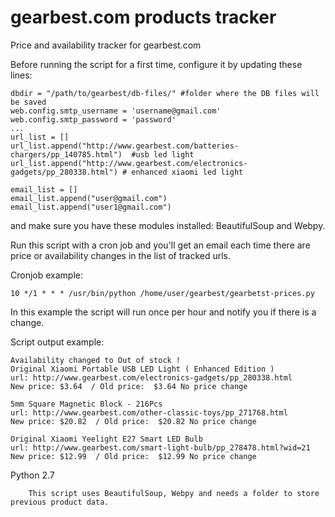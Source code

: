 # gearbest.com products tracker
Price and availability tracker for gearbest.com

Before running the script for a first time, configure it by updating  these lines:
````
dbdir = "/path/to/gearbest/db-files/" #folder where the DB files will be saved
web.config.smtp_username = 'username@gmail.com'
web.config.smtp_password = 'password'
...
url_list = []
url_list.append("http://www.gearbest.com/batteries-chargers/pp_140785.html")  #usb led light
url_list.append("http://www.gearbest.com/electronics-gadgets/pp_280338.html") # enhanced xiaomi led light

email_list = []
email_list.append("user@gmail.com")
email_list.append("user1@gmail.com")
````
and make sure you have these modules installed: BeautifulSoup and Webpy.

Run this script with a cron job and you'll get an email each time there are price or availability changes in the list of tracked urls.

Cronjob example:
````
10 */1 * * * /usr/bin/python /home/user/gearbest/gearbetst-prices.py
````
In this example the script will run once per hour and notify you if there is a change.

Script output example:
````
Availability changed to Out of stock !
Original Xiaomi Portable USB LED Light ( Enhanced Edition )
url: http://www.gearbest.com/electronics-gadgets/pp_280338.html
New price: $3.64  / Old price:  $3.64 No price change

5mm Square Magnetic Block - 216Pcs
url: http://www.gearbest.com/other-classic-toys/pp_271768.html
New price: $20.82  / Old price:  $20.82 No price change

Original Xiaomi Yeelight E27 Smart LED Bulb
url: http://www.gearbest.com/smart-light-bulb/pp_278478.html?wid=21
New price: $12.99  / Old price:  $12.99 No price change

````

Python 2.7
		
		This script uses BeautifulSoup, Webpy and needs a folder to store previous product data.
